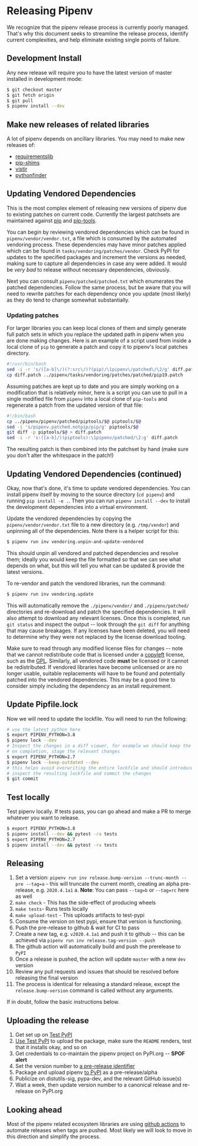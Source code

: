 # Releasing Pipenv

We recognize that the pipenv release process is currently poorly managed. That's why this document seeks to streamline the release process, identify current complexities, and help eliminate existing single points of failure.

## Development Install

Any new release will require you to have the latest version of master installed in development mode:

```bash
$ git checkout master
$ git fetch origin
$ git pull
$ pipenv install --dev
```

## Make new releases of related libraries

A lot of pipenv depends on ancillary libraries. You may need to make new releases of:

 * [requirementslib](https://pypi.org/project/requirementslib/)
 * [pip-shims](https://pypi.org/project/pip-shims/)
 * [vistir](https://pypi.org/project/vistir/)
 * [pythonfinder](https://pypi.org/project/pythonfinder/)

## Updating Vendored Dependencies

This is the most complex element of releasing new versions of pipenv due to existing patches on current code. Currently the largest patchsets are maintained against [pip](https://github.com/pypa/pip) and [pip-tools](https://github.com/jazzband/pip-tools).

You can begin by reviewing vendored dependencies which can be found in `pipenv/vendor/vendor.txt`, a file which is consumed by the automated vendoring process. These dependencies may have minor patches applied which can be found in `tasks/vendoring/patches/vendor`. Check PyPI for updates to the specified packages and increment the versions as needed, making sure to capture all dependencies in case any were added. It would be *very bad* to release without necessary dependencies, obviously.

Next you can consult `pipenv/patched/patched.txt` which enumerates the patched dependencies. Follow the same process, but be aware that you will need to rewrite patches for each dependency once you update (most likely) as they do tend to change somewhat substantially.


### Updating patches

For larger libraries you can keep local clones of them and simply generate full patch sets in which you replace the updated path in pipenv when you are done making changes.  Here is an example of a script used from inside a local clone of `pip` to generate a patch and copy it to pipenv's local patches directory.

```bash
#!/usr/bin/bash
sed -i -r 's/([a-b]\/)(?:src\/)?(pip)/\1pipenv\/patched\/\2/g' diff.patch
cp diff.patch ../pipenv/tasks/vendoring/patches/patched/pip19.patch
```

Assuming patches are kept up to date and you are simply working on a modification that is relatively minor, here is a script you can use to pull in a single modified file from `pipenv` into a local clone of `pip-tools` and regenerate a patch from the updated version of that file:

```bash
#!/bin/bash
cp ../pipenv/pipenv/patched/piptools/$@ piptools/$@
sed -i 's/pipenv.patched.notpip/pip/g' piptools/$@
git diff -p piptools/$@ > diff.patch
sed -i -r 's:([a-b]/)(piptools):\1pipenv/patched/\2:g' diff.patch
```

The resulting patch is then combined into the patchset by hand (make sure you don't alter the whitespace in the patch!)


## Updating Vendored Dependencies (continued)

Okay, now that's done, it's time to update vendored dependencies. You can install pipenv itself by moving to the source directory (`cd pipenv`) and running `pip install -e .`. Then you can run `pipenv install --dev` to install the development dependencies into a virtual environment.

Update the vendored dependencies by copying the `pipenv/vendor/vendor.txt` file to a new directory (e.g. `/tmp/vendor`) and unpinning all of the dependencies. Note there is a helper script for this:

```bash
$ pipenv run inv vendoring.unpin-and-update-vendored
```

This should unpin all vendored and patched dependencies and resolve them; ideally you would keep the file formatted so that we can see what depends on what, but this will tell you what can be updated & provide the latest versions.

To re-vendor and patch the vendored libraries, run the command:

```bash
$ pipenv run inv vendoring.update
```

This will automatically remove the `./pipenv/vendor/` and `./pipenv/patched/` directories and re-download and patch the specified dependencies. It will also attempt to download any relevant licenses. Once this is completed, run `git status` and inspect the output -- look through the `git diff` for anything that may cause breakages. If any licenses have been deleted, you will need to determine why they were not replaced by the license download tooling.

Make sure to read through any modified license files for changes -- note that we cannot redistribute code that is licensed under a [copyleft](https://en.wikipedia.org/wiki/Copyleft) license, such as the [GPL](https://en.wikipedia.org/wiki/GPL). Similarly, all vendored code **must** be licensed or it cannot be redistributed. If vendored libraries have become unlicensed or are no longer usable, suitable replacements will have to be found and potentially patched into the vendored dependencies. This may be a good time to consider simply including the dependency as an install requirement.


## Update Pipfile.lock

Now we will need to update the lockfile. You will need to run the following:

```bash
# use the latest python here
$ export PIPENV_PYTHON=3.8
$ pipenv lock --dev
# Inspect the changes in a diff viewer, for example we should keep the python 2 dependencies to use for running tests
# on completion, stage the relevant changes
$ export PIPENV_PYTHON=2.7
$ pipenv lock --keep-outdated --dev
# this helps avoid overwriting the entire lockfile and should introduce only the changes required to run tests on python 2
# inspect the resulting lockfile and commit the changes
$ git commit
```

## Test locally

Test pipenv locally. If tests pass, you can go ahead and make a PR to merge whatever you want to release.

```bash
$ export PIPENV_PYTHON=3.8
$ pipenv install --dev && pytest -ra tests
$ export PIPENV_PYTHON=2.7
$ pipenv install --dev && pytest -ra tests
```

## Releasing

1. Set a version: `pipenv run inv release.bump-version --trunc-month --pre --tag=a` - this will truncate the current month, creating an alpha pre-release, e.g. `2020.4.1a1`
   a. **Note**: You can pass `--tag=b` or `--tag=rc` here as well
2. `make check` - This has the side-effect of producing wheels
3. `make tests`- Runs tests locally
4. `make upload-test` - This uploads artifacts to test-pypi
5. Consume the version on test pypi, ensure that version is functioning.
6. Push the pre-release to github & wait for CI to pass
7. Create a new tag, e.g. `v2020.4.1a1` and push it to github -- this can be achieved via `pipenv run inv release.tag-version --push`
8. The github action will automatically build and push the prerelease to `PyPI`
9.  Once a release is pushed, the action will update `master` with a new `dev` version
10. Review any pull requests and issues that should be resolved before releasing the final version
11. The process is identical for releasing a standard release, except the `release.bump-version` command is called without any arguments.


If in doubt, follow the basic instructions below.

## Uploading the release

1. Get set up on [Test PyPI](https://test.pypi.org/)
2. [Use Test PyPI](https://packaging.python.org/guides/using-testpypi/) to upload the package, make sure the `README` renders, test that it installs okay, and so on
3. Get credentials to co-maintain the pipenv project on PyPI.org -- **SPOF alert**
4. Set the version number to [a pre-release identifier](https://www.python.org/dev/peps/pep-0440/#pre-release-separators)
5. Package and upload pipenv [to PyPI](https://pypi.org/project/pipenv/#history) as a pre-release/alpha
6. Publicize on distutils-sig, pypa-dev, and the relevant GitHub issue(s)
7. Wait a week, then update version number to a canonical release and re-release on PyPI.org


## Looking ahead

Most of the pipenv related ecosystem libraries are using [github actions](https://github.com/sarugaku/vistir/blob/master/.github/workflows/pypi_upload.yml) to automate releases when tags are pushed. Most likely we will look to move in this direction and simplify the process.
